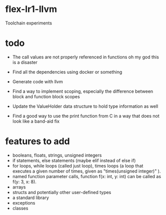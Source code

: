 # flex-lr1-llvm
Toolchain experiments
# todo
- The call values are not properly referenced in functions oh my god this is a disaster

- Find all the dependencies using docker or something

- Generate code with llvm
- Find a way to implement scoping, especially the difference between block and function block scopes
- Update the ValueHolder data structure to hold type information as well

- Find a good way to use the print function from C in a way that does not look like a band-aid fix

# features to add
- booleans, floats, strings, unsigned integers
- if statements, else statements (maybe elif instead of else if)
- for loops, while loops (called just loop), times loops (a loop that executes a given number of times, given as "times(unsigned integer)" ).
- named function parameter calls, function f(x: int, y: int) can be called as f(y: 3, x: 8).
- arrays
- structs and potentially other user-defined types
- a standard library
- exceptions
- classes

